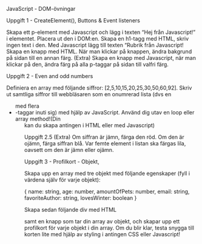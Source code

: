 JavaScript - DOM-övningar

Uppgift 1 - CreateElement(), Buttons & Event listeners

Skapa ett p-element med Javascript och lägg i texten “Hej från Javascript!” i elementet. Placera ut den i DOM:en.
Skapa en h1-tagg med HTML, skriv ingen text i den. Med Javascript lägg till texten “Rubrik från Javascript!
Skapa en knapp med HTML. När man klickar på knappen, ändra bakgrund på sidan till en annan färg.
(Extra) Skapa en knapp med Javascript, när man klickar på den, ändra färg på alla p-taggar på sidan till valfri färg.

Uppgift 2 - Even and odd numbers

Definiera en array med följande siffror: [2,5,10,15,20,25,30,50,60,92]. Skriv ut samtliga siffror till webbläsaren som en onumrerad lista (dvs en <ul> med flera <li>-taggar inuti sig) med hjälp av JavaScript. Använd dig utav en loop eller array method!(Din <ul> kan du skapa antingen i HTML eller med Javascript)

Uppgift 2.5 (Extra)
Om siffran är jämn, färga den röd. Om den är ojämn, färga siffran blå.
Var femte element i listan ska färgas lila, oavsett om den är jämn eller ojämn.

Uppgift 3 - Profilkort - Objekt, 

Skapa upp en array med tre objekt med följande egenskaper (fyll i värdena själv för varje objekt): 

{
name: string,
age: number,
amountOfPets: number,
email: string,
favoriteAuthor: string,
lovesWinter: boolean
}

Skapa sedan följande div med HTML <div id=”profile-cards></div> samt en knapp som tar din array av objekt, och skapar upp ett profilkort för varje objekt i din array. Om du blir klar, testa snygga till korten lite med hjälp av styling i antingen CSS eller Javascript!

